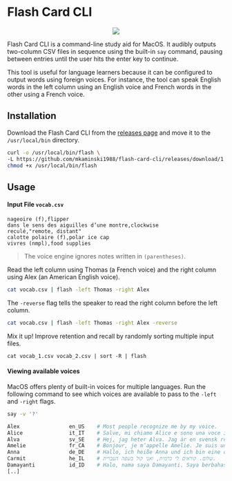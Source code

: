 # Flash Card CLI

<p align="center">
  <img src="https://user-images.githubusercontent.com/2894330/35425631-36b7d03a-022a-11e8-83ae-93a8cbde1d45.gif">
</p>

Flash Card CLI is a command-line study aid for MacOS. It audibly outputs two-column CSV files in sequence using the built-in `say` command, pausing between entries until the user hits the enter key to continue.

This tool is useful for language learners because it can be configured to output words using foreign voices. For instance, the tool can speak English words in the left column using an English voice and French words in the other using a French voice.

## Installation

Download the Flash Card CLI from the [releases page](https://github.com/mkaminski1988/flash-card-cli/releases) and move it to the `/usr/local/bin` directory. 

```bash
curl -o /usr/local/bin/flash \
-L https://github.com/mkaminski1988/flash-card-cli/releases/download/1.0/flash-macos && \
chmod +x /usr/local/bin/flash
```
## Usage

#### Input File `vocab.csv`

```csv
nageoire (f),flipper
dans le sens des aiguilles d’une montre,clockwise
reculé,"remote, distant"
calotte polaire (f),polar ice cap
vivres (nmpl),food supplies
```

> The voice engine ignores notes written in `(parentheses)`.

Read the left column using Thomas (a French voice) and the right column using Alex (an American English voice).

```bash
cat vocab.csv | flash -left Thomas -right Alex
```

The `-reverse` flag tells the speaker to read the right column before the left column.

```bash
cat vocab.csv | flash -left Thomas -right Alex -reverse
```

Mix it up! Improve retention and recall by randomly sorting multiple input files.

```
cat vocab_1.csv vocab_2.csv | sort -R | flash
```

#### Viewing available voices

MacOS offers plenty of built-in voices for multiple languages. Run the following command to see which voices are available to pass to the `-left` and `-right` flags.

```bash
say -v '?'
```

```bash
Alex                en_US    # Most people recognize me by my voice.
Alice               it_IT    # Salve, mi chiamo Alice e sono una voce italiana.
Alva                sv_SE    # Hej, jag heter Alva. Jag är en svensk röst.
Amelie              fr_CA    # Bonjour, je m’appelle Amelie. Je suis une voix canadienne.
Anna                de_DE    # Hallo, ich heiße Anna und ich bin eine deutsche Stimme.
Carmit              he_IL    # שלום. קוראים לי כרמית, ואני קול בשפה העברית.
Damayanti           id_ID    # Halo, nama saya Damayanti. Saya berbahasa Indonesia.
[..]
```
